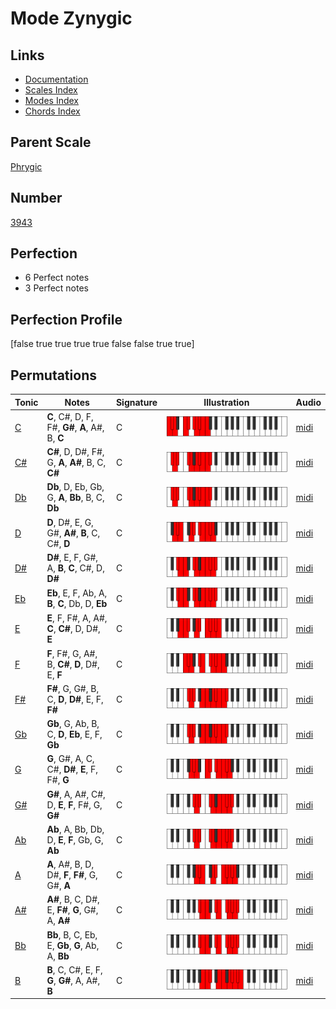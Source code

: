 # Mode Zynygic

## Links

- [Documentation](index.md)
- [Scales Index](Scales.md)
- [Modes Index](Modes.md)
- [Chords Index](Chords.md)

## Parent Scale

[Phrygic](ScalePhrygic.md)

## Number

[3943](https://ianring.com/musictheory/scales/3943)

## Perfection

- 6 Perfect notes
- 3 Perfect notes

## Perfection Profile

[false true true true true false false true true]

## Permutations

| Tonic | Notes | Signature | Illustration | Audio |
|-------|-------|-----------|--------------|-------|
| [C](ModeCNaturalZynygic.md) | **C**, C#, D, F, F#, **G#**, **A**, A#, B, **C** | C | ![CNaturalZynygic](ModeCNaturalZynygic.png) | [midi](https://github.com/edipermadi/music/blob/main/docs/ModeCNaturalZynygic.mid?raw=true) |
| [C#](ModeCSharpZynygic.md) | **C#**, D, D#, F#, G, **A**, **A#**, B, C, **C#** | C | ![CSharpZynygic](ModeCSharpZynygic.png) | [midi](https://github.com/edipermadi/music/blob/main/docs/ModeCSharpZynygic.mid?raw=true) |
| [Db](ModeDFlatZynygic.md) | **Db**, D, Eb, Gb, G, **A**, **Bb**, B, C, **Db** | C | ![DFlatZynygic](ModeDFlatZynygic.png) | [midi](https://github.com/edipermadi/music/blob/main/docs/ModeDFlatZynygic.mid?raw=true) |
| [D](ModeDNaturalZynygic.md) | **D**, D#, E, G, G#, **A#**, **B**, C, C#, **D** | C | ![DNaturalZynygic](ModeDNaturalZynygic.png) | [midi](https://github.com/edipermadi/music/blob/main/docs/ModeDNaturalZynygic.mid?raw=true) |
| [D#](ModeDSharpZynygic.md) | **D#**, E, F, G#, A, **B**, **C**, C#, D, **D#** | C | ![DSharpZynygic](ModeDSharpZynygic.png) | [midi](https://github.com/edipermadi/music/blob/main/docs/ModeDSharpZynygic.mid?raw=true) |
| [Eb](ModeEFlatZynygic.md) | **Eb**, E, F, Ab, A, **B**, **C**, Db, D, **Eb** | C | ![EFlatZynygic](ModeEFlatZynygic.png) | [midi](https://github.com/edipermadi/music/blob/main/docs/ModeEFlatZynygic.mid?raw=true) |
| [E](ModeENaturalZynygic.md) | **E**, F, F#, A, A#, **C**, **C#**, D, D#, **E** | C | ![ENaturalZynygic](ModeENaturalZynygic.png) | [midi](https://github.com/edipermadi/music/blob/main/docs/ModeENaturalZynygic.mid?raw=true) |
| [F](ModeFNaturalZynygic.md) | **F**, F#, G, A#, B, **C#**, **D**, D#, E, **F** | C | ![FNaturalZynygic](ModeFNaturalZynygic.png) | [midi](https://github.com/edipermadi/music/blob/main/docs/ModeFNaturalZynygic.mid?raw=true) |
| [F#](ModeFSharpZynygic.md) | **F#**, G, G#, B, C, **D**, **D#**, E, F, **F#** | C | ![FSharpZynygic](ModeFSharpZynygic.png) | [midi](https://github.com/edipermadi/music/blob/main/docs/ModeFSharpZynygic.mid?raw=true) |
| [Gb](ModeGFlatZynygic.md) | **Gb**, G, Ab, B, C, **D**, **Eb**, E, F, **Gb** | C | ![GFlatZynygic](ModeGFlatZynygic.png) | [midi](https://github.com/edipermadi/music/blob/main/docs/ModeGFlatZynygic.mid?raw=true) |
| [G](ModeGNaturalZynygic.md) | **G**, G#, A, C, C#, **D#**, **E**, F, F#, **G** | C | ![GNaturalZynygic](ModeGNaturalZynygic.png) | [midi](https://github.com/edipermadi/music/blob/main/docs/ModeGNaturalZynygic.mid?raw=true) |
| [G#](ModeGSharpZynygic.md) | **G#**, A, A#, C#, D, **E**, **F**, F#, G, **G#** | C | ![GSharpZynygic](ModeGSharpZynygic.png) | [midi](https://github.com/edipermadi/music/blob/main/docs/ModeGSharpZynygic.mid?raw=true) |
| [Ab](ModeAFlatZynygic.md) | **Ab**, A, Bb, Db, D, **E**, **F**, Gb, G, **Ab** | C | ![AFlatZynygic](ModeAFlatZynygic.png) | [midi](https://github.com/edipermadi/music/blob/main/docs/ModeAFlatZynygic.mid?raw=true) |
| [A](ModeANaturalZynygic.md) | **A**, A#, B, D, D#, **F**, **F#**, G, G#, **A** | C | ![ANaturalZynygic](ModeANaturalZynygic.png) | [midi](https://github.com/edipermadi/music/blob/main/docs/ModeANaturalZynygic.mid?raw=true) |
| [A#](ModeASharpZynygic.md) | **A#**, B, C, D#, E, **F#**, **G**, G#, A, **A#** | C | ![ASharpZynygic](ModeASharpZynygic.png) | [midi](https://github.com/edipermadi/music/blob/main/docs/ModeASharpZynygic.mid?raw=true) |
| [Bb](ModeBFlatZynygic.md) | **Bb**, B, C, Eb, E, **Gb**, **G**, Ab, A, **Bb** | C | ![BFlatZynygic](ModeBFlatZynygic.png) | [midi](https://github.com/edipermadi/music/blob/main/docs/ModeBFlatZynygic.mid?raw=true) |
| [B](ModeBNaturalZynygic.md) | **B**, C, C#, E, F, **G**, **G#**, A, A#, **B** | C | ![BNaturalZynygic](ModeBNaturalZynygic.png) | [midi](https://github.com/edipermadi/music/blob/main/docs/ModeBNaturalZynygic.mid?raw=true) |
